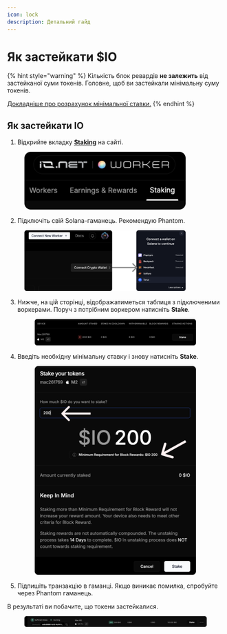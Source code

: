 ```yaml
---
icon: lock
description: Детальний гайд
---
```


# Як застейкати $IO

{% hint style="warning" %}
Кількість блок ревардів **не залежить** від застейканої суми токенів. Головне, щоб ви застейкали мінімальну суму токенів.&#x20;

[Докладніше про розрахунок мінімальної ставки.](calculation.md)
{% endhint %}

## Як застейкати IO

1. Відкрийте вкладку [**Staking**](https://worker.io.net/worker/integrated-staking) на сайті.

<figure><img src=".gitbook/assets/st1 (1).png" alt="" width="375"><figcaption></figcaption></figure>

2. Підключіть свій Solana-гаманець. Рекомендую Phantom.

<figure><img src=".gitbook/assets/st2 (3).png" alt="" width="375"><figcaption></figcaption></figure>

3.  Нижче, на цій сторінці, відображатиметься таблиця з підключеними воркерами. Поруч з потрібним воркером натисніть **Stake**.

    <figure><img src=".gitbook/assets/st3.png" alt="" width="375"><figcaption></figcaption></figure>
4.  Введіть необхідну мінімальну ставку і знову натисніть **Stake**.

    <figure><img src=".gitbook/assets/st4.png" alt="" width="375"><figcaption></figcaption></figure>
5. Підпишіть транзакцію в гаманці. Якщо виникає помилка, спробуйте через Phantom гаманець.

В результаті ви побачите, що токени застейкалися.&#x20;

<figure><img src=".gitbook/assets/unstake.png" alt=""><figcaption></figcaption></figure>
